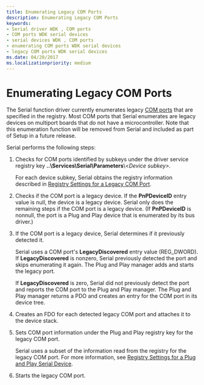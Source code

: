 ```yaml
---
title: Enumerating Legacy COM Ports
description: Enumerating Legacy COM Ports
keywords:
- Serial driver WDK , COM ports
- COM ports WDK serial devices
- serial devices WDK , COM ports
- enumerating COM ports WDK serial devices
- legacy COM ports WDK serial devices
ms.date: 04/20/2017
ms.localizationpriority: medium
---
```


# Enumerating Legacy COM Ports





The Serial function driver currently enumerates legacy [COM ports](configuration-of-com-ports.md) that are specified in the registry. Most COM ports that Serial enumerates are legacy devices on multiport boards that do not have a microcontroller. Note that this enumeration function will be removed from Serial and included as part of Setup in a future release.

Serial performs the following steps:

1.  Checks for COM ports identified by subkeys under the driver service registry key **..\\Services\\Serial\\Parameters**\\&lt;*Device subkey&gt;.*

    For each device subkey, Serial obtains the registry information described in [Registry Settings for a Legacy COM Port](registry-settings-for-a-legacy-com-port.md).

2.  Checks if the COM port is a legacy device. If the **PnPDeviceID** entry value is null, the device is a legacy device. Serial only does the remaining steps if the COM port is a legacy device. (If **PnPDeviceID** is nonnull, the port is a Plug and Play device that is enumerated by its bus driver.)

3.  If the COM port is a legacy device, Serial determines if it previously detected it.

    Serial uses a COM port's **LegacyDiscovered** entry value (REG\_DWORD). If **LegacyDiscovered** is nonzero, Serial previously detected the port and skips enumerating it again. The Plug and Play manager adds and starts the legacy port.

    If **LegacyDiscovered** is zero, Serial did not previously detect the port and reports the COM port to the Plug and Play manager. The Plug and Play manager returns a PDO and creates an entry for the COM port in its device tree.

4.  Creates an FDO for each detected legacy COM port and attaches it to the device stack.

5.  Sets COM port information under the Plug and Play registry key for the legacy COM port.

    Serial uses a subset of the information read from the registry for the legacy COM port. For more information, see [Registry Settings for a Plug and Play Serial Device](registry-settings-for-a-plug-and-play-serial-device.md).

6.  Starts the legacy COM port.

 

 




